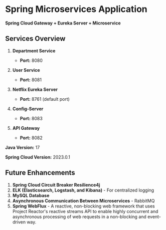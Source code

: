 # Spring Microservices Application

**Spring Cloud Gateway + Eureka Server + Microservice**

## Services Overview

1. **Department Service**
   - **Port:** 8080

2. **User Service**
   - **Port:** 8081

3. **Netflix Eureka Server**
   - **Port:** 8761 (default port)

4. **Config-Server**
   - **Port:** 8083

5. **API Gateway**
   - **Port:** 8082

**Java Version:** 17

**Spring Cloud Version:** 2023.0.1

## Future Enhancements

1. **Spring Cloud Circuit Breaker Resilience4j**
2. **ELK (Elasticsearch, Logstash, and Kibana)** - For centralized logging
3. **MySQL Database**
4. **Asynchronous Communication Between Microservices** - RabbitMQ
5. **Spring WebFlux** - A reactive, non-blocking web framework that uses Project Reactor's reactive streams API to enable highly concurrent and asynchronous processing of web requests in a non-blocking and event-driven way.
